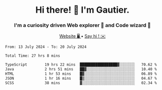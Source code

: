<h1 align="center">Hi there! 👋 I'm Gautier.</h1>
<h3 align="center">I'm a curiosity driven Web explorer 🚀 and Code wizard 🧙</h3>

<p align="center">
  <a href="https://xisabla.github.io/">Website 🖥️ </a> •
  <a href="mailto:xisabla.dev@gmail.com">Say hi ! ✉️</a>
</p>

<!--START_SECTION:waka-->

```txt
From: 13 July 2024 - To: 20 July 2024

Total Time: 27 hrs 8 mins

TypeScript        19 hrs 22 mins  █████████████████▓░░░░░░░   70.62 %
Java              2 hrs 51 mins   ██▓░░░░░░░░░░░░░░░░░░░░░░   10.40 %
HTML              1 hr 53 mins    █▓░░░░░░░░░░░░░░░░░░░░░░░   06.89 %
JSON              1 hr 16 mins    █▒░░░░░░░░░░░░░░░░░░░░░░░   04.67 %
SCSS              38 mins         ▓░░░░░░░░░░░░░░░░░░░░░░░░   02.34 %
```

<!--END_SECTION:waka-->
